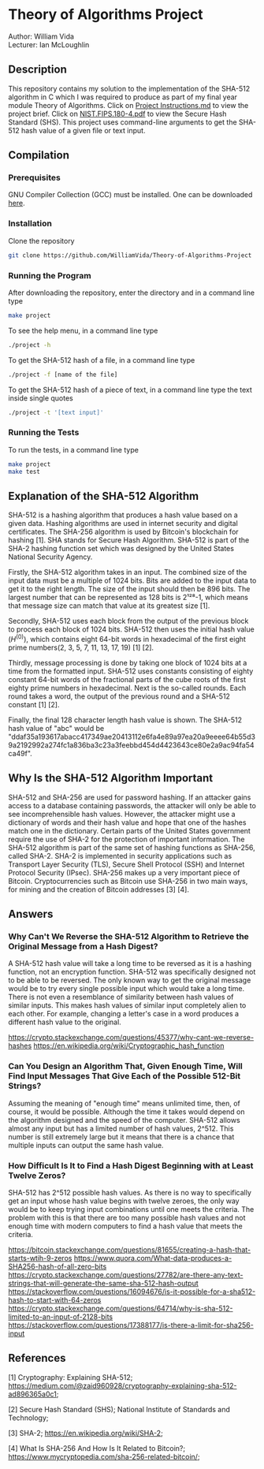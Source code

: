 # Theory of Algorithms Project
Author: William Vida <br>
Lecturer: Ian McLoughlin

## Description
This repository contains my solution to the implementation of the SHA-512 algorithm in C which I was required to produce as part of my final year module Theory of Algorithms. Click on [Project Instructions.md](Project%20Instructions.md) to view the project brief. Click on [NIST.FIPS.180-4.pdf](NIST.FIPS.180-4.pdf) to view the Secure Hash Standard (SHS). This project uses command-line arguments to get the SHA-512 hash value of a given file or text input.

## Compilation
### Prerequisites
GNU Compiler Collection (GCC) must be installed. One can be downloaded [here](https://gcc.gnu.org/).

### Installation
Clone the repository
```sh
git clone https://github.com/WilliamVida/Theory-of-Algorithms-Project
```
### Running the Program
After downloading the repository, enter the directory and in a command line type
```sh
make project
```
To see the help menu, in a command line type
```sh
./project -h
```
To get the SHA-512 hash of a file, in a command line type
```sh
./project -f [name of the file]
```
To get the SHA-512 hash of a piece of text,  in a command line type the text inside single quotes
```sh
./project -t '[text input]'
```

### Running the Tests
To run the tests, in a command line type
```sh
make project
make test
```

## Explanation of the SHA-512 Algorithm
SHA-512 is a hashing algorithm that produces a hash value based on a given data. Hashing algorithms are used in internet security and digital certificates. The SHA-256 algorithm is used by Bitcoin's blockchain for hashing [1]. SHA stands for Secure Hash Algorithm. SHA-512 is part of the SHA-2 hashing function set which was designed by the United States National Security Agency.

Firstly, the SHA-512 algorithm takes in an input. The combined size of the input data must be a multiple of 1024 bits. Bits are added to the input data to get it to the right length. The size of the input should then be 896 bits. The largest number that can be represented as 128 bits is 2¹²⁸-1, which means that message size can match that value at its greatest size [1].

Secondly, SHA-512 uses each block from the output of the previous block to process each block of 1024 bits. SHA-512 then uses the initial hash value $(H^{(0)})$, which contains eight 64-bit words in hexadecimal of the first eight prime numbers(2, 3, 5, 7, 11, 13, 17, 19) [1] [2].

Thirdly, message processing is done by taking one block of 1024 bits at a time from the formatted input. SHA-512 uses constants consisting of eighty constant 64-bit words of the fractional parts of the cube roots of the first eighty prime numbers in hexadecimal. Next is the so-called rounds. Each round takes a word, the output of the previous round and a SHA-512 constant [1] [2].

Finally, the final 128 character length hash value is shown. The SHA-512 hash value of "abc" would be "ddaf35a193617abacc417349ae20413112e6fa4e89a97ea20a9eeee64b55d39a2192992a274fc1a836ba3c23a3feebbd454d4423643ce80e2a9ac94fa54ca49f".

## Why Is the SHA-512 Algorithm Important
SHA-512 and SHA-256 are used for password hashing. If an attacker gains access to a database containing passwords, the attacker will only be able to see incomprehensible hash values. However, the attacker might use a dictionary of words and their hash value and hope that one of the hashes match one in the dictionary. Certain parts of the United States government require the use of SHA-2 for the protection of important information. The SHA-512 algorithm is part of the same set of hashing functions as SHA-256, called SHA-2. SHA-2 is implemented in security applications such as Transport Layer Security (TLS), Secure Shell Protocol (SSH) and Internet Protocol Security (IPsec). SHA-256 makes up a very important piece of Bitcoin.  Cryptocurrencies such as Bitcoin use SHA-256 in two main ways, for mining and the creation of Bitcoin addresses [3] [4]. 

## Answers
### Why Can't We Reverse the SHA-512 Algorithm to Retrieve the Original Message from a Hash Digest?
A SHA-512 hash value will take a long time to be reversed as it is a hashing function, not an encryption function. SHA-512 was specifically designed not to be able to be reversed. The only known way to get the original message would be to try every single possible input which would take a long time. There is not even a resemblance of similarity between hash values of similar inputs. This makes hash values of similar input completely alien to each other. For example, changing a letter's case in a word produces a different hash value to the original.

https://crypto.stackexchange.com/questions/45377/why-cant-we-reverse-hashes
https://en.wikipedia.org/wiki/Cryptographic_hash_function

### Can You Design an Algorithm That, Given Enough Time, Will Find Input Messages That Give Each of the Possible 512-Bit Strings?
Assuming the meaning of "enough time" means unlimited time, then, of course, it would be possible. Although the time it takes would depend on the algorithm designed and the speed of the computer. SHA-512 allows almost any input but has a limited number of hash values, 2^512. This number is still extremely large but it means that there is a chance that multiple inputs can output the same hash value.

### How Difficult Is It to Find a Hash Digest Beginning with at Least Twelve Zeros?
SHA-512 has 2^512 possible hash values. As there is no way to specifically get an input whose hash value begins with twelve zeroes, the only way would be to keep trying input combinations until one meets the criteria. The problem with this is that there are too many possible hash values and not enough time with modern computers to find a hash value that meets the criteria. 

https://bitcoin.stackexchange.com/questions/81655/creating-a-hash-that-starts-wtih-9-zeros
https://www.quora.com/What-data-produces-a-SHA256-hash-of-all-zero-bits
https://crypto.stackexchange.com/questions/27782/are-there-any-text-strings-that-will-generate-the-same-sha-512-hash-output
https://stackoverflow.com/questions/16094676/is-it-possible-for-a-sha512-hash-to-start-with-64-zeros
https://crypto.stackexchange.com/questions/64714/why-is-sha-512-limited-to-an-input-of-2128-bits
https://stackoverflow.com/questions/17388177/is-there-a-limit-for-sha256-input

## References
[1] Cryptography: Explaining SHA-512; https://medium.com/@zaid960928/cryptography-explaining-sha-512-ad896365a0c1;

[2] Secure Hash Standard (SHS); National Institute of Standards and Technology;

[3] SHA-2; https://en.wikipedia.org/wiki/SHA-2;

[4] What Is SHA-256 And How Is It Related to Bitcoin?; https://www.mycryptopedia.com/sha-256-related-bitcoin/;
